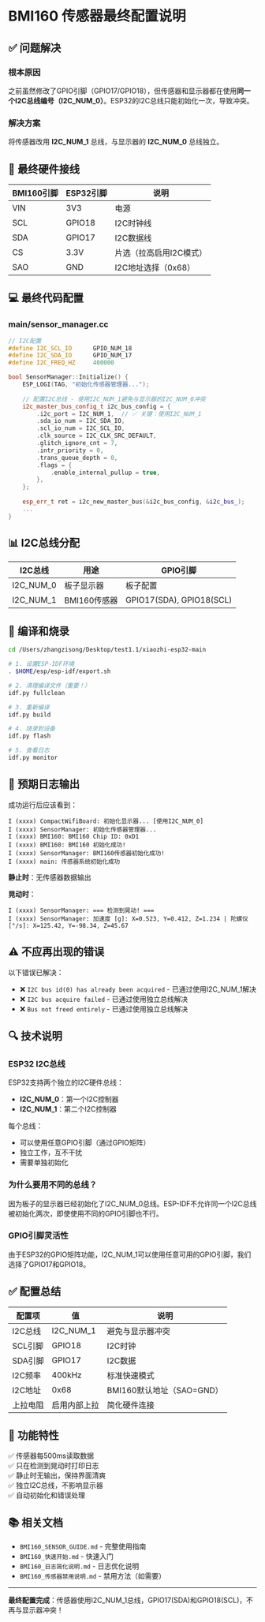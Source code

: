 # BMI160 传感器最终配置说明

## ✅ 问题解决

### 根本原因
之前虽然修改了GPIO引脚（GPIO17/GPIO18），但传感器和显示器都在使用**同一个I2C总线编号（I2C_NUM_0）**。ESP32的I2C总线只能初始化一次，导致冲突。

### 解决方案
将传感器改用 **I2C_NUM_1** 总线，与显示器的 **I2C_NUM_0** 总线独立。

## 🔌 最终硬件接线

| BMI160引脚 | ESP32引脚 | 说明 |
|-----------|----------|------|
| VIN       | 3V3      | 电源 |
| SCL       | GPIO18   | I2C时钟线 |
| SDA       | GPIO17   | I2C数据线 |
| CS        | 3.3V     | 片选（拉高启用I2C模式）|
| SAO       | GND      | I2C地址选择（0x68）|

## 💻 最终代码配置

### main/sensor_manager.cc

```cpp
// I2C配置
#define I2C_SCL_IO      GPIO_NUM_18
#define I2C_SDA_IO      GPIO_NUM_17
#define I2C_FREQ_HZ     400000

bool SensorManager::Initialize() {
    ESP_LOGI(TAG, "初始化传感器管理器...");
    
    // 配置I2C总线 - 使用I2C_NUM_1避免与显示器的I2C_NUM_0冲突
    i2c_master_bus_config_t i2c_bus_config = {
        .i2c_port = I2C_NUM_1,  // ✅ 关键：使用I2C_NUM_1
        .sda_io_num = I2C_SDA_IO,
        .scl_io_num = I2C_SCL_IO,
        .clk_source = I2C_CLK_SRC_DEFAULT,
        .glitch_ignore_cnt = 7,
        .intr_priority = 0,
        .trans_queue_depth = 0,
        .flags = {
            .enable_internal_pullup = true,
        },
    };
    
    esp_err_t ret = i2c_new_master_bus(&i2c_bus_config, &i2c_bus_);
    ...
}
```

## 📊 I2C总线分配

| I2C总线 | 用途 | GPIO引脚 |
|---------|------|---------|
| I2C_NUM_0 | 板子显示器 | 板子配置 |
| I2C_NUM_1 | BMI160传感器 | GPIO17(SDA), GPIO18(SCL) |

## 🚀 编译和烧录

```bash
cd /Users/zhangzisong/Desktop/test1.1/xiaozhi-esp32-main

# 1. 设置ESP-IDF环境
. $HOME/esp/esp-idf/export.sh

# 2. 清理编译文件（重要！）
idf.py fullclean

# 3. 重新编译
idf.py build

# 4. 烧录到设备
idf.py flash

# 5. 查看日志
idf.py monitor
```

## 📝 预期日志输出

成功运行后应该看到：

```
I (xxxx) CompactWifiBoard: 初始化显示器... [使用I2C_NUM_0]
I (xxxx) SensorManager: 初始化传感器管理器...
I (xxxx) BMI160: BMI160 Chip ID: 0xD1
I (xxxx) BMI160: BMI160 初始化成功!
I (xxxx) SensorManager: BMI160传感器初始化成功!
I (xxxx) main: 传感器系统初始化成功
```

**静止时**：无传感器数据输出

**晃动时**：
```
I (xxxx) SensorManager: === 检测到晃动! ===
I (xxxx) SensorManager: 加速度 [g]: X=0.523, Y=0.412, Z=1.234 | 陀螺仪 [°/s]: X=125.42, Y=-98.34, Z=45.67
```

## ⚠️ 不应再出现的错误

以下错误已解决：
- ❌ `I2C bus id(0) has already been acquired` - 已通过使用I2C_NUM_1解决
- ❌ `I2C bus acquire failed` - 已通过使用独立总线解决
- ❌ `Bus not freed entirely` - 已通过使用独立总线解决

## 🔍 技术说明

### ESP32 I2C总线
ESP32支持两个独立的I2C硬件总线：
- **I2C_NUM_0**：第一个I2C控制器
- **I2C_NUM_1**：第二个I2C控制器

每个总线：
- 可以使用任意GPIO引脚（通过GPIO矩阵）
- 独立工作，互不干扰
- 需要单独初始化

### 为什么要用不同的总线？
因为板子的显示器已经初始化了I2C_NUM_0总线。ESP-IDF不允许同一个I2C总线被初始化两次，即使使用不同的GPIO引脚也不行。

### GPIO引脚灵活性
由于ESP32的GPIO矩阵功能，I2C_NUM_1可以使用任意可用的GPIO引脚，我们选择了GPIO17和GPIO18。

## ✅ 配置总结

| 配置项 | 值 | 说明 |
|-------|-----|------|
| I2C总线 | I2C_NUM_1 | 避免与显示器冲突 |
| SCL引脚 | GPIO18 | I2C时钟 |
| SDA引脚 | GPIO17 | I2C数据 |
| I2C频率 | 400kHz | 标准快速模式 |
| I2C地址 | 0x68 | BMI160默认地址（SAO=GND）|
| 上拉电阻 | 启用内部上拉 | 简化硬件连接 |

## 🎯 功能特性

✅ 传感器每500ms读取数据  
✅ 只在检测到晃动时打印日志  
✅ 静止时无输出，保持界面清爽  
✅ 独立I2C总线，不影响显示器  
✅ 自动初始化和错误处理  

## 📚 相关文档

- `BMI160_SENSOR_GUIDE.md` - 完整使用指南
- `BMI160_快速开始.md` - 快速入门
- `BMI160_日志简化说明.md` - 日志优化说明
- `BMI160_传感器禁用说明.md` - 禁用方法（如需要）

---

**最终配置完成**：传感器使用I2C_NUM_1总线，GPIO17(SDA)和GPIO18(SCL)，不再与显示器冲突！

